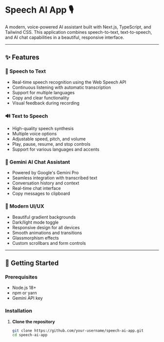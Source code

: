 # Speech AI App 🎙️  
A modern, voice-powered AI assistant built with Next.js, TypeScript, and Tailwind CSS. This application combines speech-to-text, text-to-speech, and AI chat capabilities in a beautiful, responsive interface.

---

## ✨ Features

### 🎤 Speech to Text
- Real-time speech recognition using the Web Speech API  
- Continuous listening with automatic transcription  
- Support for multiple languages  
- Copy and clear functionality  
- Visual feedback during recording  

### 🔊 Text to Speech
- High-quality speech synthesis  
- Multiple voice options  
- Adjustable speed, pitch, and volume  
- Play, pause, resume, and stop controls  
- Support for various languages and accents  

### 🤖 Gemini AI Chat Assistant
- Powered by Google's Gemini Pro  
- Seamless integration with transcribed text  
- Conversation history and context  
- Real-time chat interface  
- Copy messages to clipboard  

### 🎨 Modern UI/UX
- Beautiful gradient backgrounds  
- Dark/light mode toggle  
- Responsive design for all devices  
- Smooth animations and transitions  
- Glassmorphism effects  
- Custom scrollbars and form controls  

---

## 🚀 Getting Started

### Prerequisites
- Node.js 18+  
- npm or yarn  
- Gemini API key  

### Installation

1. **Clone the repository**
   ```bash
   git clone https://github.com/your-username/speech-ai-app.git
   cd speech-ai-app

